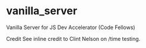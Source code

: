 # vanilla_server
Vanilla Server for JS Dev Accelerator (Code Fellows)

Credit
See inline credit to Clint Nelson on /time testing. 
